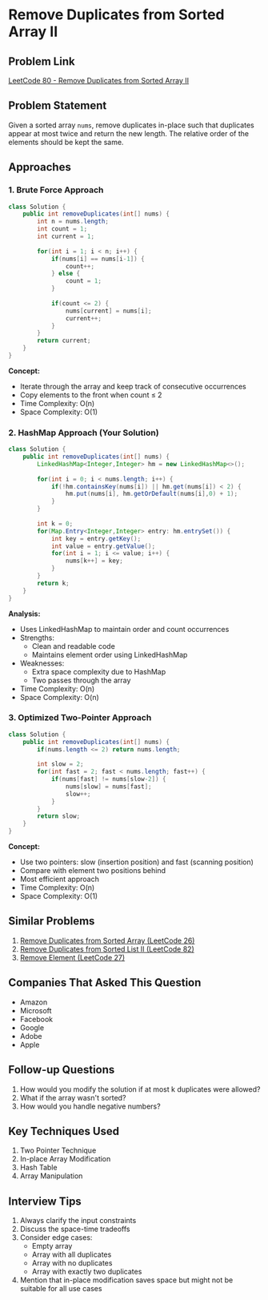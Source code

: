 # Remove Duplicates from Sorted Array II

## Problem Link
[LeetCode 80 - Remove Duplicates from Sorted Array II](https://leetcode.com/problems/remove-duplicates-from-sorted-array-ii/)

## Problem Statement
Given a sorted array `nums`, remove duplicates in-place such that duplicates appear at most twice and return the new length. The relative order of the elements should be kept the same.

## Approaches

### 1. Brute Force Approach
```java
class Solution {
    public int removeDuplicates(int[] nums) {
        int n = nums.length;
        int count = 1;
        int current = 1;
        
        for(int i = 1; i < n; i++) {
            if(nums[i] == nums[i-1]) {
                count++;
            } else {
                count = 1;
            }
            
            if(count <= 2) {
                nums[current] = nums[i];
                current++;
            }
        }
        return current;
    }
}
```

**Concept:**
- Iterate through the array and keep track of consecutive occurrences
- Copy elements to the front when count ≤ 2
- Time Complexity: O(n)
- Space Complexity: O(1)

### 2. HashMap Approach (Your Solution)
```java
class Solution {
    public int removeDuplicates(int[] nums) {
        LinkedHashMap<Integer,Integer> hm = new LinkedHashMap<>();
        
        for(int i = 0; i < nums.length; i++) {
            if(!hm.containsKey(nums[i]) || hm.get(nums[i]) < 2) {
                hm.put(nums[i], hm.getOrDefault(nums[i],0) + 1);
            }
        }
        
        int k = 0;
        for(Map.Entry<Integer,Integer> entry: hm.entrySet()) {
            int key = entry.getKey();
            int value = entry.getValue();
            for(int i = 1; i <= value; i++) {
                nums[k++] = key;
            }
        }
        return k;
    }
}
```

**Analysis:**
- Uses LinkedHashMap to maintain order and count occurrences
- Strengths:
  - Clean and readable code
  - Maintains element order using LinkedHashMap
- Weaknesses:
  - Extra space complexity due to HashMap
  - Two passes through the array
- Time Complexity: O(n)
- Space Complexity: O(n)

### 3. Optimized Two-Pointer Approach
```java
class Solution {
    public int removeDuplicates(int[] nums) {
        if(nums.length <= 2) return nums.length;
        
        int slow = 2;
        for(int fast = 2; fast < nums.length; fast++) {
            if(nums[fast] != nums[slow-2]) {
                nums[slow] = nums[fast];
                slow++;
            }
        }
        return slow;
    }
}
```

**Concept:**
- Use two pointers: slow (insertion position) and fast (scanning position)
- Compare with element two positions behind
- Most efficient approach
- Time Complexity: O(n)
- Space Complexity: O(1)

## Similar Problems
1. [Remove Duplicates from Sorted Array (LeetCode 26)](https://leetcode.com/problems/remove-duplicates-from-sorted-array/)
2. [Remove Duplicates from Sorted List II (LeetCode 82)](https://leetcode.com/problems/remove-duplicates-from-sorted-list-ii/)
3. [Remove Element (LeetCode 27)](https://leetcode.com/problems/remove-element/)

## Companies That Asked This Question
- Amazon
- Microsoft
- Facebook
- Google
- Adobe
- Apple

## Follow-up Questions
1. How would you modify the solution if at most k duplicates were allowed?
2. What if the array wasn't sorted?
3. How would you handle negative numbers?

## Key Techniques Used
1. Two Pointer Technique
2. In-place Array Modification
3. Hash Table
4. Array Manipulation

## Interview Tips
1. Always clarify the input constraints
2. Discuss the space-time tradeoffs
3. Consider edge cases:
   - Empty array
   - Array with all duplicates
   - Array with no duplicates
   - Array with exactly two duplicates
4. Mention that in-place modification saves space but might not be suitable for all use cases
